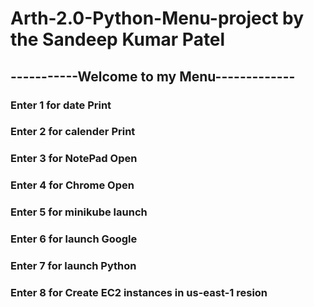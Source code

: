 # Arth-2.0-Python-Menu-project by the Sandeep Kumar Patel

## -----------Welcome to my Menu-------------

### Enter 1 for date Print
### Enter 2 for calender Print
### Enter 3 for NotePad Open
### Enter 4 for Chrome Open
### Enter 5 for minikube launch
### Enter 6 for launch Google
### Enter 7 for launch Python
### Enter 8 for Create EC2 instances in us-east-1 resion

